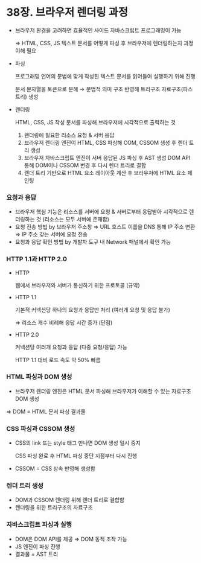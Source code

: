 # 38장. 브라우저 렌더링 과정

- 브라우저 환경을 고려하면 효율적인 사이드 자바스크립트 프로그래밍이 가능
    
    ⇒ HTML, CSS, JS 텍스트 문서를 어떻게 파싱 후 브라우저에 렌더링하는지 과정 이해 필요
    
- 파싱
    
    프로그래밍 언어의 문법에 맞게 작성된 텍스트 문서를 읽어들여 실행하기 위해 진행
    
    문서 문자열을 토큰으로 분해 → 문법적 의미 구조 반영해 트리구조 자료구조(파스 트리) 생성
    
- 렌더링
    
    HTML, CSS, JS 작성 문서를 파싱해 브라우저에 시각적으로 출력하는 것
    
    1. 렌더링에 필요한 리소스 요청 & 서버 응답
    2. 브라우저 렌더링 엔진이 HTML, CSS 파싱해 COM, CSSOM 생성 후 렌더 트리 생성
    3. 브라우저 자바스크립트 엔진이 서버 응답된 JS 파싱 후 AST 생성
    DOM API 통해 DOM이나 CSSOM 변경 후 다시 렌더 트리로 결합
    4. 렌더 트리 기반으로 HTML 요소 레이아웃 계산 후 브라우저에 HTML 요소 페인팅

### 요청과 응답

- 브라우저 핵심 기능은 리소스를 서버에 요청 & 서버로부터 응답받아 시각적으로 렌더링하는 것
(리소스는 모두 서버에 존재함)
- 요청 전송 방법 by 브라우저 주소창 ⇒ URL 호스트 이름을 DNS 통해 IP 주소 변환 ⇒ IP 주소 갖는 서버에 요청 전송
- 요청과 응답 확인 방법 by 개발자 도구 내 Network 패널에서 확인 가능

### HTTP 1.1과 HTTP 2.0

- HTTP
    
    웹에서 브라우저와 서버가 통신하기 위한 프로토콜 (규약)
    
- HTTP 1.1
    
    기본적 커넥션당 하나의 요청과 응답만 처리 (여러개 요청 및 응답 불가)
    
    ⇒ 리소스 개수 비례해 응답 시간 증가 (단점)
    
- HTTP 2.0
    
    커넥션당 여러개 요청과 응답 (다중 요청/응답) 가능
    
    HTTP 1.1 대비 로드 속도 약 50% 빠름
    

### HTML 파싱과 DOM 생성

- 브라우저 렌더링 엔진은 HTML 문서 파싱해 브라우저가 이해할 수 있는 자료구조 DOM 생성

⇒ DOM = HTML 문서 파싱 결과물

### CSS 파싱과 CSSOM 생성

- CSS의 link 또는 style 태그 만나면 DOM 생성 일시 중지
    
    CSS 파싱 완료 후 HTML 파싱 중단 지점부터 다시 진행
    
- CSSOM = CSS 상속 반영해 생성함

### 렌더 트리 생성

- DOM과 CSSOM 렌더링 위해 렌더 트리로 결합함
- 렌더링을 위한 트리구조의 자료구조

### 자바스크립트 파싱과 실행

- DOM은 DOM API를 제공 ⇒ DOM 동적 조작 가능
- JS 엔진이 파싱 진행
- 결과물 = AST 트리